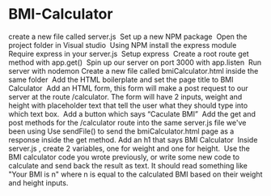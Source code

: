 # BMI-Calculator

create a new file called server.js
​
Set up a new NPM package
​
Open the project folder in Visual studio
​
Using NPM install the express module
​
Require express in your server.js
​
Setup express
​
Create a root route get method with app.get()
​
Spin up our server on port 3000 with app.listen
​
Run server with nodemon
Create a new file called bmiCalculator.html inside the same folder
​
Add the HTML boilerplate and set the page title to BMI Calculator
​
Add an HTML form, this form will make a post request to our server at the route /calculator. The form will have 2 inputs, weight and height with placeholder text that tell the user what they should type into which text box.
​
Add a button which says “Caculate BMI”
​
Add the get and post methods for the /calculator route into the same server.js file we've been using
Use sendFile() to send the bmiCalculator.html page as a response inside the get method.
​
Add an h1 that says BMI Calculator
​
Inside server.js , create 2 variables, one for weight and one for height.
​
Use the BMI calculator code you wrote previously, or write some new code to calculate and send back the result as text. It should read something like "Your BMI is n" where n is equal to the calculated BMI based on their weight and height inputs.
